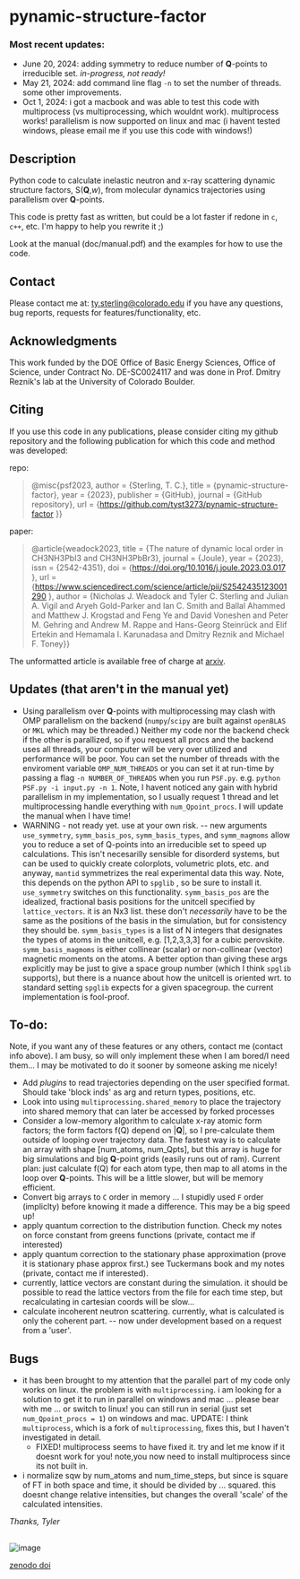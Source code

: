 # pynamic-structure-factor

### Most recent updates:
- June 20, 2024: adding symmetry to reduce number of **Q**-points to irreducible set. *in-progress, not ready!*
- May 21, 2024: add command line flag `-n` to set the number of threads. some other improvements.
- Oct 1, 2024: i got a macbook and was able to test this code with multiprocess (vs multiprocessing, which wouldnt work). multiprocess works! parallelism is now supported on linux and mac (i havent tested windows, please email me if you use this code with windows!)

## Description
Python code to calculate inelastic neutron and x-ray scattering dynamic structure factors, S(**Q**,*w*), from molecular dynamics trajectories using parallelism over **Q**-points.

This code is pretty fast as written, but could be a lot faster if redone in `c`, `c++`, etc. I'm happy to help you rewrite it ;)

Look at the manual (doc/manual.pdf) and the examples for how to use the code.

## Contact
Please contact me at:
    ty.sterling@colorado.edu
if you have any questions, bug reports, requests for features/functionality, etc.

## Acknowledgments
This work funded by the DOE Office of Basic Energy Sciences, Office of Science, under Contract No. DE-SC0024117 and was done in Prof. Dmitry Reznik's lab at the University of Colorado Boulder.

## Citing
If you use this code in any publications, please consider citing my github repository and the following 
publication for which this code and method was developed: 

repo:
> @misc{psf2023, 
  author = {Sterling, T. C.}, 
  title = {pynamic-structure-factor},
  year = {2023},
  publisher = {GitHub},
  journal = {GitHub repository},
  url = {https://github.com/tyst3273/pynamic-structure-factor }}

paper:
> @article{weadock2023,
  title = {The nature of dynamic local order in CH3NH3PbI3 and CH3NH3PbBr3},
  journal = {Joule},
  year = {2023},
  issn = {2542-4351},
  doi = {https://doi.org/10.1016/j.joule.2023.03.017 },
  url = {https://www.sciencedirect.com/science/article/pii/S2542435123001290 },
  author = {Nicholas J. Weadock and Tyler C. Sterling and Julian A. Vigil and 
           Aryeh Gold-Parker and Ian C. Smith and Ballal Ahammed and Matthew J. Krogstad 
           and Feng Ye and David Voneshen and Peter M. Gehring and Andrew M. Rappe and 
           Hans-Georg Steinrück and Elif Ertekin and Hemamala I. Karunadasa and 
           Dmitry Reznik and Michael F. Toney}}

The unformatted article is available free of charge at [arxiv](https://doi.org/10.48550/arXiv.2302.01559).

## Updates (that aren't in the manual yet)
- Using parallelism over **Q**-points with multiprocessing may clash with OMP parallelism on the backend (`numpy`/`scipy` are built against `openBLAS` or `MKL` which may be threaded.) Neither my code nor the backend check if the other is parallized, so if you request all procs and the backend uses all threads, your computer will be very over utilized and performance will be poor. You can set the number of threads with the enviroment variable `OMP_NUM_THREADS` or you can set it at run-time by passing a flag `-n NUMBER_OF_THREADS` when you run `PSF.py`. e.g. `python PSF.py -i input.py -n 1`. Note, I havent noticed any gain with hybrid parallelism in my implementation, so I usually request 1 thread and let multiprocessing handle everything with `num_Qpoint_procs`. I will update the manual when I have time! 
- WARNING - not ready yet. use at your own risk. -- new arguments `use_symmetry`, `symm_basis_pos`, `symm_basis_types`, and `symm_magmoms` allow you to reduce a set of Q-points into an irreducible set to speed up calculations. This isn't necesarilly sensible for disorderd systems, but can be used to quickly create colorplots, volumetric plots, etc. and anyway, `mantid` symmetrizes the real experimental data this way. Note, this depends on the python API to `spglib` , so be sure to install it. `use_symmetry` switches on this functionality. `symm_basis_pos` are the idealized, fractional basis positions for the unitcell specified by `lattice_vectors`. it is an Nx3 list. these don't *necessarily* have to be the same as the positions of the basis in the simulation, but for consistency they should be. `symm_basis_types` is a list of N integers that designates the types of atoms in the unitcell, e.g. [1,2,3,3,3] for a cubic perovskite. `symm_basis_magmoms` is either collinear (scalar) or non-collinear (vector) magnetic moments on the atoms. A better option than giving these args explicitly may be just to give a space group number (which I think `spglib` supports), but there is a nuance about how the unitcell is oriented wrt. to standard setting `spglib` expects for a given spacegroup. the current implementation is fool-proof. 

## To-do:
Note, if you want any of these features or any others, contact me (contact info above). I am busy, so will only implement these when I am bored/I need them... I may be motivated to do it sooner by someone asking me nicely!
- Add *plugins* to read trajectories depending on the user specified format. Should take 'block inds' as arg and return types, positions, etc. 
- Look into using `multiprocessing.shared_memory` to place the trajectory into shared memory that can later be accessed by forked processes
- Consider a low-memory algorithm to calculate x-ray atomic form factors; the form factors f(Q) depend on |**Q**|, so I pre-calculate them outside of looping over trajectory data. The fastest way is to calculate an array with shape [num_atoms, num_Qpts], but this array is huge for big simulations and big **Q**-point grids (easily runs out of ram). Current plan: just calculate f(Q) for each atom type, then map to all atoms in the loop over **Q**-points. This will be a little slower, but will be memory efficient. 
- Convert big arrays to `C` order in memory ... I stupidly used `F` order (impliclty) before knowing it made a difference. This may be a big speed up!
- apply quantum correction to the distribution function. Check my notes on force constant from greens functions (private, contact me if interested)
- apply quantum correction to the stationary phase approximation (prove it is stationary phase approx first.) see Tuckermans book and my notes (private, contact me if interested). 
- currently, lattice vectors are constant during the simulation. it should be possible to read the lattice vectors from the file for each time step, but recalculating in cartesian coords will be slow...
- calculate incoherent neutron scattering. currently, what is calculated is only the coherent part. -- now under development based on a request from a 'user'.

## Bugs
- it has been brought to my attention that the parallel part of my code only works on linux. the problem is with `multiprocessing`. i am looking for a solution to get it to run in parallel on windows and mac ... please bear with me ... or switch to linux! you can still run in serial (just set `num_Qpoint_procs = 1`) on windows and mac. UPDATE: I think `multiprocess`, which is a fork of `multiprocessing`, fixes this, but I haven't investigated in detail. 
    - FIXED! multiprocess seems to have fixed it. try and let me know if it doesnt work for you! note,you now need to install multiprocess since its not built in.
- i normalize sqw by num_atoms and num_time_steps, but since is square of FT in both space and time, it should be divided by ... squared. this doesnt change relative intensities, but changes the overall 'scale' of the calculated intensities. 

*Thanks, Tyler*

## 
![image](https://user-images.githubusercontent.com/35535765/220440178-00a59db5-2dae-4774-9e0d-2f3de4752dfd.png)

[zenodo doi](https://zenodo.org/records/7662344)

